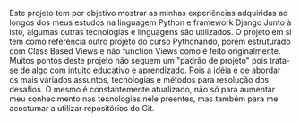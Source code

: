 Este projeto tem por objetivo mostrar as minhas experiências adquiridas ao longos dos meus estudos na linguagem Python e framework Django
Junto à isto, algumas outras tecnologias e linguagens são utilizados.
O projeto em si tem como referência outro projeto do curso Pythonando, porém estruturado com Class Based Views e não function Views como é feito originalmente.
Muitos pontos deste projeto não seguem um "padrão de projeto" pois trata-se de algo com intuito educativo e aprendizado. Pois a idéia é de abordar os mais variados assuntos, tecnologias e métodos para resolução dos desafios.
O mesmo é constantemente atualizado, não só para aumentar meu conhecimento nas tecnologias nele preentes, mas também para me acostumar a utilizar repositórios do Git.
